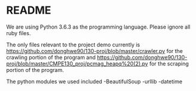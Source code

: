 # README

We are using Python 3.6.3 as the programming language.
Please ignore all ruby files.

The only files relevant to the project demo currently is 
  https://github.com/donghwe90/130-proj/blob/master/crawler.py
    for the crawling portion of the program
  and https://github.com/donghwe90/130-proj/blob/master/CMPE130_proj/pcmag_heapq%20(2).py
    for the scraping portion of the program.
    
The python modules we used included
  -BeautifulSoup
  -urllib
  -datetime
  
